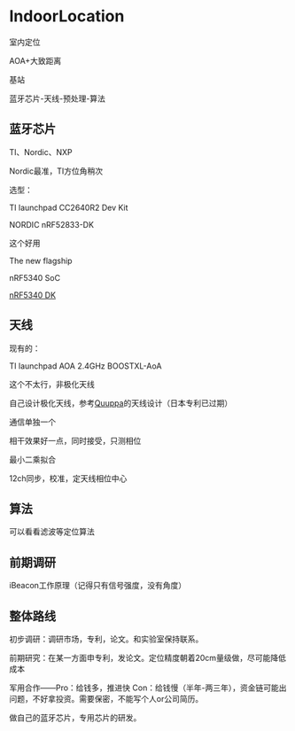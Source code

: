 # IndoorLocation
室内定位



AOA+大致距离



基站

蓝牙芯片-天线-预处理-算法



## 蓝牙芯片

TI、Nordic、NXP

Nordic最准，TI方位角稍次

选型：

TI launchpad CC2640R2 Dev Kit

NORDIC nRF52833-DK

这个好用



The new flagship

nRF5340 SoC

[nRF5340 DK](https://www.nordicsemi.com/Software-and-tools/Development-Kits/nRF5340-DK)



## 天线

现有的：

TI launchpad AOA 2.4GHz BOOSTXL-AoA  

这个不太行，非极化天线

自己设计极化天线，参考[Quuppa](https://quuppa.cn/)的天线设计（日本专利已过期）



通信单独一个

相干效果好一点，同时接受，只测相位

最小二乘拟合

12ch同步，校准，定天线相位中心

## 算法

可以看看滤波等定位算法



## 前期调研

iBeacon工作原理（记得只有信号强度，没有角度）



## 整体路线

初步调研：调研市场，专利，论文。和实验室保持联系。

前期研究：在某一方面申专利，发论文。定位精度朝着20cm量级做，尽可能降低成本

军用合作——Pro：给钱多，推进快	Con：给钱慢（半年-两三年），资金链可能出问题，不好拿投资。需要保密，不能写个人or公司简历。

做自己的蓝牙芯片，专用芯片的研发。